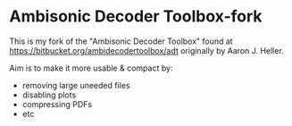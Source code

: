 Ambisonic Decoder Toolbox-fork
=========================

This is my fork of the "Ambisonic Decoder Toolbox" found at https://bitbucket.org/ambidecodertoolbox/adt originally by Aaron J. Heller.

Aim is to make it more usable & compact by:

* removing large uneeded files
* disabling plots
* compressing PDFs
* etc
